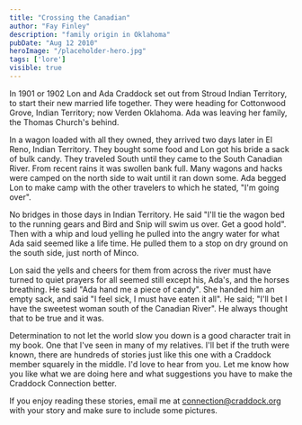 ```yaml
---
title: "Crossing the Canadian"
author: "Fay Finley"
description: "family origin in Oklahoma"
pubDate: "Aug 12 2010"
heroImage: "/placeholder-hero.jpg"
tags: ['lore']
visible: true
---
```

In 1901 or 1902 Lon and Ada Craddock set out from Stroud Indian Territory, to start their new married life together. They were heading for Cottonwood Grove, Indian Territory; now Verden Oklahoma. Ada was leaving her family, the Thomas Church's behind.

In a wagon loaded with all they owned, they arrived two days later in El Reno, Indian Territory. They bought some food and Lon got his bride a sack of bulk candy. They traveled South until they came to the South Canadian River. From recent rains it was swollen bank full. Many wagons and hacks were camped on the north side to wait until it ran down some. Ada begged Lon to make camp with the other travelers to which he stated, "I'm going over".

No bridges in those days in Indian Territory. He said "I'll tie the wagon bed to the running gears and Bird and Snip will swim us over. Get a good hold". Then with a whip and loud yelling he pulled into the angry water for what Ada said seemed like a life time. He pulled them to a stop on dry ground on the south side, just north of Minco.

Lon said the yells and cheers for them from across the river must have turned to quiet prayers for all seemed still except his, Ada's, and the horses breathing. He said "Ada hand me a piece of candy". She handed him an empty sack, and said "I feel sick, I must have eaten it all". He said; "I'll bet I have the sweetest woman south of the Canadian River". He always thought that to be true and it was.

Determination to not let the world slow you down is a good character trait in my book. One that I've seen in many of my relatives. I'll bet if the truth were known, there are hundreds of stories just like this one with a Craddock member squarely in the middle. I'd love to hear from you. Let me know how you like what we are doing here and what suggestions you have to make the Craddock Connection better.

If you enjoy reading these stories, email me at connection@craddock.org with your story and make sure to include some pictures.
